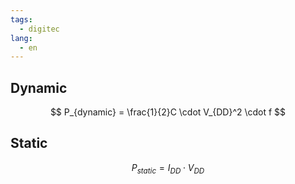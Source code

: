 ```yaml
---
tags:
  - digitec
lang:
  - en
---
```


## Dynamic

$$
P_{dynamic} = \frac{1}{2}C \cdot V_{DD}^2 \cdot f
$$

## Static

$$
P_{static} = I_{DD} \cdot V_{DD}
$$

